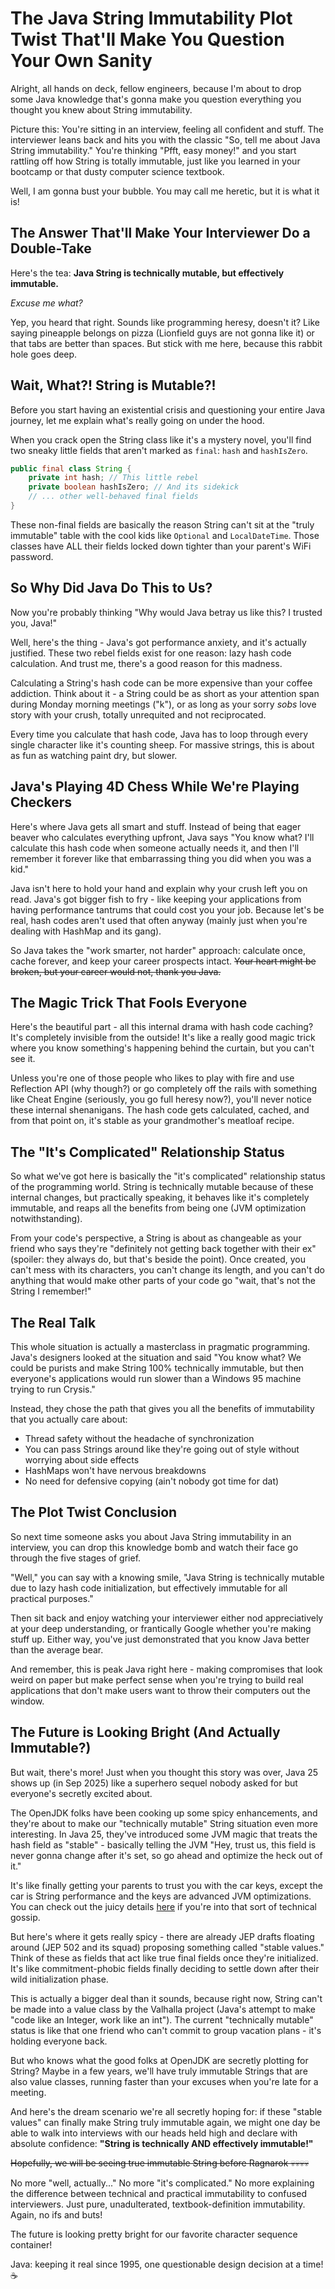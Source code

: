 # The Java String Immutability Plot Twist That'll Make You Question Your Own Sanity

Alright, all hands on deck, fellow engineers, because I'm about to drop some Java knowledge that's gonna make you question everything you thought you knew about String immutability. 

Picture this: You're sitting in an interview, feeling all confident and stuff. The interviewer leans back and hits you with the classic "So, tell me about Java String immutability." You're thinking "Pfft, easy money!" and you start rattling off how String is totally immutable, just like you learned in your bootcamp or that dusty computer science textbook.

Well, I am gonna bust your bubble. You may call me heretic, but it is what it is!

## The Answer That'll Make Your Interviewer Do a Double-Take

Here's the tea: **Java String is technically mutable, but effectively immutable.**

*Excuse me what?*

Yep, you heard that right. Sounds like programming heresy, doesn't it? Like saying pineapple belongs on pizza (Lionfield guys are not gonna like it) or that tabs are better than spaces. But stick with me here, because this rabbit hole goes deep.

## Wait, What?! String is Mutable?!

Before you start having an existential crisis and questioning your entire Java journey, let me explain what's really going on under the hood.

When you crack open the String class like it's a mystery novel, you'll find two sneaky little fields that aren't marked as `final`: `hash` and `hashIsZero`. 

```java
public final class String {
    private int hash; // This little rebel
    private boolean hashIsZero; // And its sidekick
    // ... other well-behaved final fields
}
```

These non-final fields are basically the reason String can't sit at the "truly immutable" table with the cool kids like `Optional` and `LocalDateTime`. Those classes have ALL their fields locked down tighter than your parent's WiFi password.

## So Why Did Java Do This to Us?

Now you're probably thinking "Why would Java betray us like this? I trusted you, Java!" 

Well, here's the thing - Java's got performance anxiety, and it's actually justified. These two rebel fields exist for one reason: lazy hash code calculation. And trust me, there's a good reason for this madness.

Calculating a String's hash code can be more expensive than your coffee addiction. Think about it - a String could be as short as your attention span during Monday morning meetings ("k"), or as long as your sorry *sobs* love story with your crush, totally unrequited and not reciprocated.

Every time you calculate that hash code, Java has to loop through every single character like it's counting sheep. For massive strings, this is about as fun as watching paint dry, but slower.

## Java's Playing 4D Chess While We're Playing Checkers

Here's where Java gets all smart and stuff. Instead of being that eager beaver who calculates everything upfront, Java says "You know what? I'll calculate this hash code when someone actually needs it, and then I'll remember it forever like that embarrassing thing you did when you was a kid."

Java isn't here to hold your hand and explain why your crush left you on read. Java's got bigger fish to fry - like keeping your applications from having performance tantrums that could cost you your job. Because let's be real, hash codes aren't used that often anyway (mainly just when you're dealing with HashMap and its gang).

So Java takes the "work smarter, not harder" approach: calculate once, cache forever, and keep your career prospects intact. ~~Your heart might be broken, but your career would not, thank you Java.~~

## The Magic Trick That Fools Everyone

Here's the beautiful part - all this internal drama with hash code caching? It's completely invisible from the outside! It's like a really good magic trick where you know something's happening behind the curtain, but you can't see it.

Unless you're one of those people who likes to play with fire and use Reflection API (why though?) or go completely off the rails with something like Cheat Engine (seriously, you go full heresy now?), you'll never notice these internal shenanigans. The hash code gets calculated, cached, and from that point on, it's stable as your grandmother's meatloaf recipe.

## The "It's Complicated" Relationship Status

So what we've got here is basically the "it's complicated" relationship status of the programming world. String is technically mutable because of these internal changes, but practically speaking, it behaves like it's completely immutable, and reaps all the benefits from being one (JVM optimization notwithstanding).

From your code's perspective, a String is about as changeable as your friend who says they're "definitely not getting back together with their ex" (spoiler: they always do, but that's beside the point). Once created, you can't mess with its characters, you can't change its length, and you can't do anything that would make other parts of your code go "wait, that's not the String I remember!"

## The Real Talk

This whole situation is actually a masterclass in pragmatic programming. Java's designers looked at the situation and said "You know what? We could be purists and make String 100% technically immutable, but then everyone's applications would run slower than a Windows 95 machine trying to run Crysis."

Instead, they chose the path that gives you all the benefits of immutability that you actually care about:

- Thread safety without the headache of synchronization
- You can pass Strings around like they're going out of style without worrying about side effects
- HashMaps won't have nervous breakdowns
- No need for defensive copying (ain't nobody got time for dat)

## The Plot Twist Conclusion

So next time someone asks you about Java String immutability in an interview, you can drop this knowledge bomb and watch their face go through the five stages of grief. 

"Well," you can say with a knowing smile, "Java String is technically mutable due to lazy hash code initialization, but effectively immutable for all practical purposes."

Then sit back and enjoy watching your interviewer either nod appreciatively at your deep understanding, or frantically Google whether you're making stuff up. Either way, you've just demonstrated that you know Java better than the average bear.

And remember, this is peak Java right here - making compromises that look weird on paper but make perfect sense when you're trying to build real applications that don't make users want to throw their computers out the window.

## The Future is Looking Bright (And Actually Immutable?)

But wait, there's more! Just when you thought this story was over, Java 25 shows up (in Sep 2025) like a superhero sequel nobody asked for but everyone's secretly excited about.

The OpenJDK folks have been cooking up some spicy enhancements, and they're about to make our "technically mutable" String situation even more interesting. In Java 25, they've introduced some JVM magic that treats the hash field as "stable" - basically telling the JVM "Hey, trust us, this field is never gonna change after it's set, so go ahead and optimize the heck out of it."

It's like finally getting your parents to trust you with the car keys, except the car is String performance and the keys are advanced JVM optimizations. You can check out the juicy details [here](https://inside.java/2025/05/01/strings-just-got-faster) if you're into that sort of technical gossip.

But here's where it gets really spicy - there are already JEP drafts floating around (JEP 502 and its squad) proposing something called "stable values." Think of these as fields that act like true final fields once they're initialized. It's like commitment-phobic fields finally deciding to settle down after their wild initialization phase.

This is actually a bigger deal than it sounds, because right now, String can't be made into a value class by the Valhalla project (Java's attempt to make "code like an Integer, work like an int"). The current "technically mutable" status is like that one friend who can't commit to group vacation plans - it's holding everyone back.

But who knows what the good folks at OpenJDK are secretly plotting for String? Maybe in a few years, we'll have truly immutable Strings that are also value classes, running faster than your excuses when you're late for a meeting.

And here's the dream scenario we're all secretly hoping for: if these "stable values" can finally make String truly immutable again, we might one day be able to walk into interviews with our heads held high and declare with absolute confidence: **"String is technically AND effectively immutable!"**

~~Hopefully, we will be seeing true immutable String before Ragnarok 💀💀💀💀~~

No more "well, actually..." No more "it's complicated." No more explaining the difference between technical and practical immutability to confused interviewers. Just pure, unadulterated, textbook-definition immutability. Again, no ifs and buts!

The future is looking pretty bright for our favorite character sequence container!

Java: keeping it real since 1995, one questionable design decision at a time! ☕️